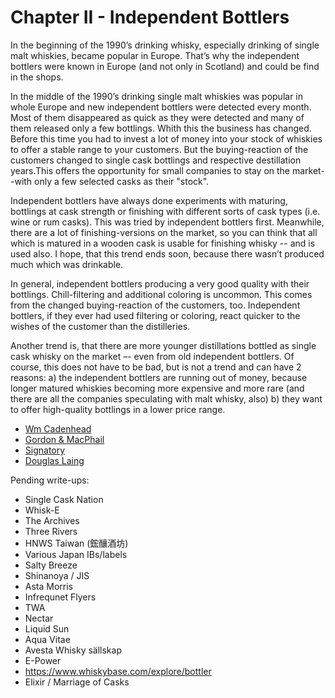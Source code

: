 # Chapter II - Independent Bottlers

In the beginning of the 1990’s drinking whisky, especially drinking of single malt whiskies, became popular in Europe. That’s why the independent bottlers were known in Europe (and not only in Scotland) and could be find in the shops.

In the middle of the 1990’s drinking single malt whiskies was popular in whole Europe and new independent bottlers were detected every month. Most of them disappeared as quick as they were detected and many of them released only a few bottlings. Whith this the business has changed. Before this time you had to invest a lot of money into your stock of whiskies to offer a stable range to your customers. But the buying-reaction of the customers changed to single cask bottlings and respective destillation years.This offers the opportunity for small companies to stay on the market--with only a few selected casks as their "stock".

Independent bottlers have always done experiments with maturing, bottlings at cask strength or finishing with different sorts of cask types (i.e. wine or rum casks). This was tried by independent bottlers first. Meanwhile, there are a lot of finishing-versions on the market, so you can think that all which is matured in a wooden cask is usable for finishing whisky -- and is used also. I hope, that this trend ends soon, because there wasn’t produced much which was drinkable. 

In general, independent bottlers producing a very good quality with their bottlings. Chill-filtering and additional coloring is uncommon. This comes from the changed buying-reaction of the customers, too. Independent bottlers, if they ever had used filtering or coloring, react quicker to the wishes of the customer than the distilleries.

Another trend is, that there are more younger distillations bottled as single cask whisky on the market –- even from old independent bottlers. Of course, this does not have to be bad, but is not a trend and can have 2 reasons: a) the independent bottlers are running out of money, because longer matured whiskies becoming more expensive and more rare (and there are all the companies speculating with malt whisky, also) b) they want to offer high-quality bottlings in a lower price range.

* [Wm Cadenhead](IndependentBottlers_Cadenhead.md)
* [Gordon & MacPhail](IndependentBottlers_GM.md)
* [Signatory](IndependentBottlers_Signatory.md)
* [Douglas Laing](IndependentBottlers_DL.md)

Pending write-ups:

* Single Cask Nation
* Whisk-E
* The Archives
* Three Rivers
* HNWS Taiwan (鋐釀酒坊)
* Various Japan IBs/labels
* Salty Breeze
* Shinanoya / JIS
* Asta Morris
* Infrequnet Flyers
* TWA
* Nectar
* Liquid Sun
* Aqua Vitae
* Avesta Whisky sällskap
* E-Power
* https://www.whiskybase.com/explore/bottler
* Elixir / Marriage of Casks
